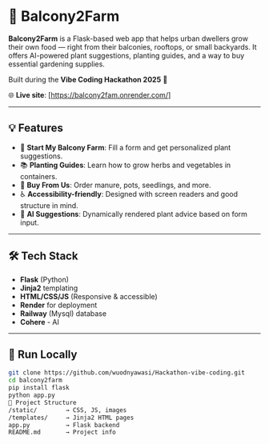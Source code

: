 # 🌱 Balcony2Farm

**Balcony2Farm** is a Flask-based web app that helps urban dwellers grow their own food — right from their balconies, rooftops, or small backyards. It offers AI-powered plant suggestions, planting guides, and a way to buy essential gardening supplies.

Built during the **Vibe Coding Hackathon 2025** 🚀

🌐 **Live site**: [https://balcony2fam.onrender.com/]

---

## 💡 Features

- 🌿 **Start My Balcony Farm**: Fill a form and get personalized plant suggestions.
- 📚 **Planting Guides**: Learn how to grow herbs and vegetables in containers.
- 🛒 **Buy From Us**: Order manure, pots, seedlings, and more.
- ♿ **Accessibility-friendly**: Designed with screen readers and good structure in mind.
- 🤖 **AI Suggestions**: Dynamically rendered plant advice based on form input.

---

## 🛠 Tech Stack

- **Flask** (Python)
- **Jinja2** templating
- **HTML/CSS/JS** (Responsive & accessible)
- **Render** for deployment
- **Railway**  (Mysql) database
- **Cohere** - AI

---

## 🚀 Run Locally

```bash
git clone https://github.com/wuodnyawasi/Hackathon-vibe-coding.git
cd balcony2farm
pip install flask
python app.py
📂 Project Structure
/static/        → CSS, JS, images  
/templates/     → Jinja2 HTML pages  
app.py          → Flask backend  
README.md       → Project info